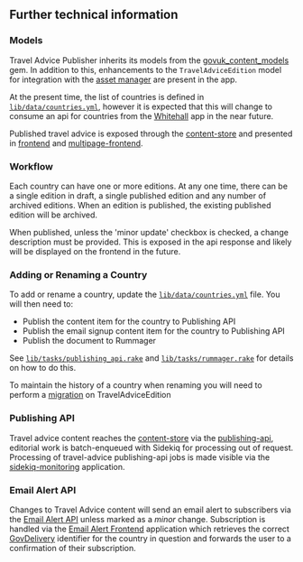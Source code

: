 ## Further technical information

### Models

Travel Advice Publisher inherits its models from the [govuk_content_models](https://github.com/alphagov/govuk_content_models) gem. In addition to this, enhancements to the `TravelAdviceEdition` model for integration with the [asset manager](https://github.com/alphagov/asset-manager) are present in the app.

At the present time, the list of countries is defined in [`lib/data/countries.yml`](../lib/data/countries.yml), however it is expected that this will change to consume an api for countries from the [Whitehall](https://github.com/alphagov/whitehall) app in the near future.

Published travel advice is exposed through the [content-store](https://github.com/alphagov/content-store) and presented in [frontend](https://github.com/alphagov/frontend) and [multipage-frontend](https://github.com/alphagov/multipage-frontend).

### Workflow

Each country can have one or more editions. At any one time, there can be a single edition in draft, a single published edition and any number of archived editions. When an edition is published, the existing published edition will be archived.

When published, unless the 'minor update' checkbox is checked, a change description must be provided. This is exposed in the api response and likely will be displayed on the frontend in the future.

### Adding or Renaming a Country

To add or rename a country, update the [`lib/data/countries.yml`](../lib/data/countries.yml) file. You will then need to:

- Publish the content item for the country to Publishing API
- Publish the email signup content item for the country to Publishing API
- Publish the document to Rummager

See [`lib/tasks/publishing_api.rake`](../lib/tasks/publishing_api.rake) and [`lib/tasks/rummager.rake`](../lib/tasks/rummager.rake) for details on how to do this.

To maintain the history of a country when renaming you will need to perform a [migration](../db/migrate/20160916161059_rename_democratic_republic_of_congo.rb) on TravelAdviceEdition

### Publishing API

Travel advice content reaches the [content-store](https://github.com/alphagov/content-store) via the [publishing-api](https://github.com/alphagov/publishing-api), editorial work is batch-enqueued with Sidekiq for processing out of request.
Processing of travel-advice publishing-api jobs is made visible via the [sidekiq-monitoring](https://github.com/alphagov/sidekiq-monitoring) application.

### Email Alert API

Changes to Travel Advice content will send an email alert to subscribers via the [Email Alert API](https://github.com/alphagov/email-alert-api) unless marked as a _minor_ change. Subscription is handled via the [Email Alert Frontend](https://github.com/alphagov/email-alert-frontend) application which retrieves the correct [GovDelivery](https://www.govdelivery.com/) identifier for the country in question and forwards the user to a confirmation of their subscription.
